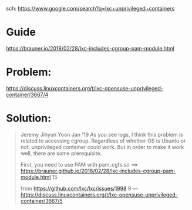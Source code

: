 sch: https://www.google.com/search?q=lxc+unprivileged+containers

# Guide
https://brauner.io/2018/02/28/lxc-includes-cgroup-pam-module.html

# Problem:
https://discuss.linuxcontainers.org/t/lxc-opensuse-unprivileged-container/3667/4

# Solution:
>Jeremy
>Jihyun Yoon
>Jan '19
>As you see logs, I think this problem is related to accessing cgroup.
>Regardless of whether OS is Ubuntu or not, unprivileged container could work.
>But in order to make it work well, there are some prerequisite.
>
>First, you need to use PAM with pam_cgfs.so
>==> https://brauner.github.io/2018/02/28/lxc-includes-cgroup-pam-module.html 15
>
>from https://github.com/lxc/lxc/issues/1998 9
—https://discuss.linuxcontainers.org/t/lxc-opensuse-unprivileged-container/3667/5
